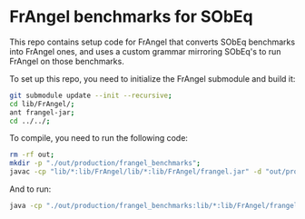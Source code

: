 # FrAngel benchmarks for SObEq

This repo contains setup code for FrAngel that converts SObEq benchmarks into FrAngel ones,
and uses a custom grammar mirroring SObEq's to run FrAngel on those benchmarks.

To set up this repo, you need to initialize the FrAngel submodule and build it:
```sh
git submodule update --init --recursive;
cd lib/FrAngel/;
ant frangel-jar;
cd ../../;
```

To compile, you need to run the following code:
```sh
rm -rf out;
mkdir -p "./out/production/frangel_benchmarks";
javac -cp "lib/*:lib/FrAngel/lib/*:lib/FrAngel/frangel.jar" -d "out/production/frangel_benchmarks" $(find src/main/java/ -name *.java)
```

And to run:
```sh
java -cp "./out/production/frangel_benchmarks:lib/*:lib/FrAngel/frangel.jar:lib/FrAngel/lib/*" Main $PATH_TO_SOBEQ_BENCHMARKS
```
